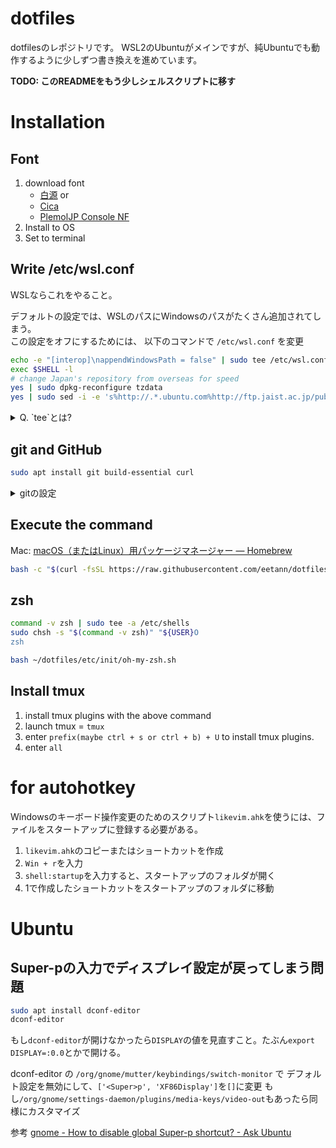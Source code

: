 # dotfiles  
dotfilesのレポジトリです。
WSL2のUbuntuがメインですが、純Ubuntuでも動作するように少しずつ書き換えを進めています。

**TODO: このREADMEをもう少しシェルスクリプトに移す**

# Installation
## Font
1. download font
    + [白源](https://github.com/yuru7/HackGen/releases) or 
    + [Cica](https://github.com/miiton/Cica/releases)
    + [PlemolJP Console NF](https://github.com/yuru7/PlemolJP/releases)
2. Install to OS
3. Set to terminal

## Write /etc/wsl.conf
WSLならこれをやること。

デフォルトの設定では、WSLのパスにWindowsのパスがたくさん追加されてしまう。  
この設定をオフにするためには、
以下のコマンドで `/etc/wsl.conf` を変更
```sh
echo -e "[interop]\nappendWindowsPath = false" | sudo tee /etc/wsl.conf
exec $SHELL -l
# change Japan's repository from overseas for speed
yes | sudo dpkg-reconfigure tzdata
yes | sudo sed -i -e 's%http://.*.ubuntu.com%http://ftp.jaist.ac.jp/pub/Linux%g' /etc/apt/sources.list
```

<details>
<summary>Q. `tee`とは?</summary>
標準入力で受け取った内容をファイルに出力するコマンド。
</details>

## git and GitHub
```sh
sudo apt install git build-essential curl
```

<details>
<summary>gitの設定</summary>

+ [新しい SSH キーを生成して ssh-agent に追加する - GitHub Docs](https://docs.github.com/ja/authentication/connecting-to-github-with-ssh/generating-a-new-ssh-key-and-adding-it-to-the-ssh-agent)

```sh
git config --global user.name "eetann"
git config --global user.email "eetann's mail adress"
ssh-keygen -t rsa -b 4096 -C "eetann's mail adress"
```
several times `<CR>`

WSL:
```sh
cat ~/.ssh/id_rsa.pub | clip.exe
```

Ubuntu:
```sh
sudo apt install xsel
cat ~/.ssh/id_rsa.pub | xsel -ib
```

You need to resist the key.

```sh
ssh -T git@github.com
eval `ssh-agent`
ssh-add ~/.ssh/id_rsa
cd ~/dotfiles
git remote set-url origin git@github.com:eetann/dotfiles.git
```

</details>

## Execute the command
Mac: [macOS（またはLinux）用パッケージマネージャー — Homebrew](https://brew.sh/index_ja)

```sh
bash -c "$(curl -fsSL https://raw.githubusercontent.com/eetann/dotfiles/master/etc/setup) --init"
```

## zsh
```sh
command -v zsh | sudo tee -a /etc/shells
sudo chsh -s "$(command -v zsh)" "${USER}O
zsh
```
```sh
bash ~/dotfiles/etc/init/oh-my-zsh.sh
```

## Install tmux

1. install tmux plugins with the above command
2. launch tmux = `tmux`
3. enter `prefix(maybe ctrl + s or ctrl + b) + U` to install tmux plugins.
4. enter `all`

# for autohotkey
Windowsのキーボード操作変更のためのスクリプト`likevim.ahk`を使うには、ファイルをスタートアップに登録する必要がある。

1. `likevim.ahk`のコピーまたはショートカットを作成
2. `Win + r`を入力
3. `shell:startup`を入力すると、スタートアップのフォルダが開く
4. 1で作成したショートカットをスタートアップのフォルダに移動


# Ubuntu
## Super-pの入力でディスプレイ設定が戻ってしまう問題
```sh
sudo apt install dconf-editor
dconf-editor
```

もし`dconf-editor`が開けなかったら`DISPLAY`の値を見直すこと。たぶん`export DISPLAY=:0.0`とかで開ける。

dconf-editor の
`/org/gnome/mutter/keybindings/switch-monitor` で
デフォルト設定を無効にして、`['<Super>p', 'XF86Display']`を`[]`に変更
もし`/org/gnome/settings-daemon/plugins/media-keys/video-out`もあったら同様にカスタマイズ

参考
[gnome - How to disable global Super-p shortcut? - Ask Ubuntu](https://askubuntu.com/questions/68463/how-to-disable-global-super-p-shortcut)


